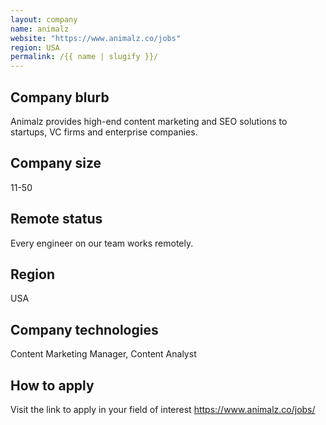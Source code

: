 ```yaml
---
layout: company
name: animalz
website: "https://www.animalz.co/jobs"
region: USA
permalink: /{{ name | slugify }}/
---
```


## Company blurb

Animalz provides high-end content marketing and SEO solutions to startups, VC firms and enterprise companies.

## Company size

11-50

## Remote status

Every engineer on our team works remotely. 

## Region

USA

## Company technologies

Content Marketing Manager, Content Analyst

## How to apply

Visit the link to apply in your field of interest https://www.animalz.co/jobs/